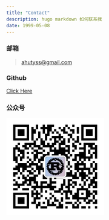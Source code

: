 ```yaml
---
title: "Contact"
description: hugo markdown 如何联系我
date: 1999-05-08
---
```


### 邮箱
> ahutyss@gmail.com
>

### Github
[Click Here](https://github.com/Yanshaoshuai)

### 公众号
![](gongzhonghao.jpg)
